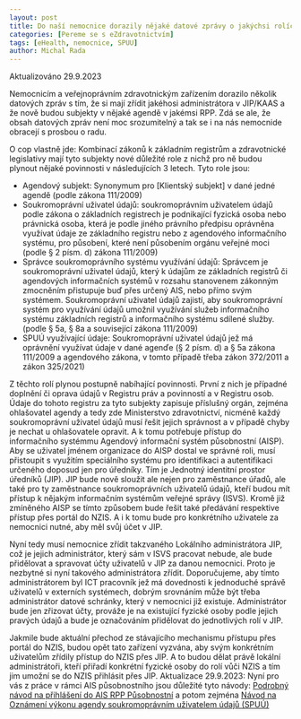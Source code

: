 ```yaml
---
layout: post
title: Do naší nemocnice dorazily nějaké datové zprávy o jakýchsi rolích v agendách a o nutnosti zřídit si JIP, co to je a co a proč máme dělat?
categories: [Pereme se s eZdravotnictvím]
tags: [eHealth, nemocnice, SPUU]
author: Michal Rada
---
```


Aktualizováno 29.9.2023

Nemocnicím a veřejnoprávním zdravotnickým zařízením dorazilo několik datových zpráv s tím, že si mají zřídit jakéhosi administrátora v JIP/KAAS a že nově budou subjekty v nějaké agendě v jakémsi RPP. Zdá se ale, že obsah datových zpráv není moc srozumitelný a tak se i na nás nemocnide obracejí s prosbou o radu.

O cop vlastně jde: Kombinací zákonů k základním registrům a zdravotnické legislativy mají tyto subjekty nové důležité role z nichž pro ně budou plynout nějaké povinnosti v následujících 3 letech. Tyto role jsou:

* Agendový subjekt: Synonymum pro [Klientský subjekt] v dané jedné agendě (podle zákona 111/2009)
* Soukromoprávní uživatel údajů: soukromoprávním uživatelem údajů podle zákona o základních registrech je podnikající fyzická osoba nebo právnická osoba, která je podle jiného právního předpisu oprávněna využívat údaje ze základního registru nebo z agendového informačního systému, pro působení, které není působením orgánu veřejné moci (podle § 2 písm. d) zákona 111/2009)
* Správce soukromoprávního systému využívání údajů: Správcem je soukromoprávní uživatel údajů, který k údajům ze základních registrů či agendových informačních systémů v rozsahu stanovenem zákonným zmocněním přistupuje buď přes určený AIS, nebo přímo svým systémem. Soukromoprávní uživatel údajů zajistí, aby soukromoprávní systém pro využívání údajů umožnil využívání služeb informačního systému základních registrů a informačního systému sdílené služby. (podle § 5a, § 8a a související zákona 111/2009)
* SPUÚ využívající údaje: Soukromoprávní uživatel údajů jež má oprávnění využívat údaje v dané agenďe (§ 2 písm. d) a § 5a zákona 111/2009 a agendového zákona, v tomto případě třeba zákon 372/2011 a zákon 325/2021)

Z těchto rolí plynou postupně nabíhající povinnosti. První z nich je případné doplnění či oprava údajů v Registru práv a povinností a v Registru osob. Údaje do tohoto registru za tyto subjekty zapisuje příslušný orgán, zejména ohlašovatel agendy a tedy zde Ministerstvo zdravotnictví, nicméně každý soukromoprávní uživatel údajů musí řešit jejich správnost a v případě chyby je nechat u ohlašovatele opravit. A k tomu potřebuje přístup do informačního systémmu Agendový informační systém působnostní (AISP). Aby se uživatel jménem organizace do AISP dostal ve správné roli, musí přistoupit s využitím speciálního systému pro identifikaci a autentifikaci určeného doposud jen pro úředníky. Tím je Jednotný identitní prostor úředníků (JIP). JIP bude nově sloužit ale nejen pro zaměstnance úřadů, ale také pro ty zaměstnance soukromoprávních uživatelů údajů, kteří budou mít přístup k nějakým informačním systémům veřejné správy (ISVS). Kromě již zmíněného AISP se tímto způsobem bude řešit také předávání respektive přístup přes portál do NZIS. A i k tomu bude pro konkrétního uživatele za nemocnici nutné, aby měl svůj účet v JIP.

Nyní tedy musí nemocnice zřídit takzvaného Lokálního administrátora JIP, což je jejich administrátor, který sám v ISVS pracovat nebude, ale bude přidělovat a spravovat účty uživatelů v JIP za danou nemocnici. Proto je nezbytné si nyní takového administrátora zřídit. Doporučujeme, aby tímto administrátorem byl ICT pracovník jež má dovednosti k jednoduché správě uživatelů v externích systémech, dobrým srovnáním může být třeba administrátor datové schránky, který v nemocnici již existuje. Administrátor bude jen zřizovat účty, prováže je na existující fyzické osoby podle jejich pravých údajů a bude je označováním přidělovat do jednotlivých rolí v JIP.

Jakmile bude aktuální přechod ze stávajícího mechanismu přístupu přes portál do NZIS, budou opět tato zařízení vyzvána, aby svým konkrétním uživatelům zřídily přístup do NZIS přes JIP. A to budou dělat právě lokální administrátoři, kteří přiřadí konkrétní fyzické osoby do rolí vůči NZIS a tím jim umožní se do NZIS přihlásit přes JIP.
Aktualizace 29.9.2023: Nyní pro vás z práce v rámci AIS působnostního jsou důležité tyto návody: [Podrobný návod na přihlášení do AIS RPP Působnostní](https://archi.gov.cz/znalostni_baze:aisp_navod_plny) a potom zejména [Návod na Oznámení výkonu agendy soukromoprávním uživatelem údajů (SPUÚ)](https://archi.gov.cz/znalostni_baze:aisp_oznameni_vykonu_agendy_spuu)